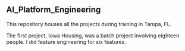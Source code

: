 ## AI_Platform_Engineering
This repository houses all the projects during training in Tampa, FL.

The first project, Iowa Housing, was a batch project involving eighteen people. I did feature engineering for six features.
